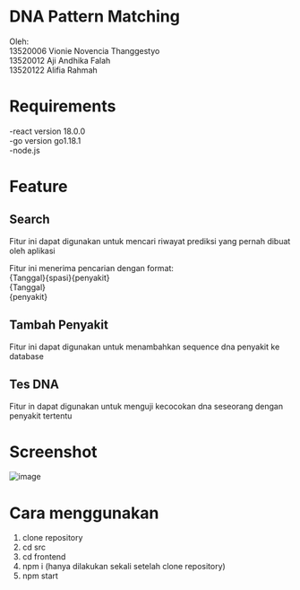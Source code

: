 # DNA Pattern Matching
Oleh:<br>
13520006 Vionie Novencia Thanggestyo <br>
13520012 Aji Andhika Falah<br>
13520122 Alifia Rahmah<br>

# Requirements
-react version 18.0.0 <br>
-go version go1.18.1 <br>
-node.js

# Feature 
## Search
<p>Fitur ini dapat digunakan untuk mencari riwayat prediksi yang pernah dibuat oleh aplikasi<p>
<p> Fitur ini menerima pencarian dengan format: <br>
  {Tanggal}{spasi}{penyakit} <br>
  {Tanggal} <br>
  {penyakit} <br>
  
## Tambah Penyakit
 <p> Fitur ini dapat digunakan untuk menambahkan sequence dna penyakit ke database
   
## Tes DNA
 <p> Fitur in dapat digunakan untuk menguji kecocokan dna seseorang dengan penyakit tertentu

# Screenshot
![image](https://user-images.githubusercontent.com/74034061/165949501-be2c6435-9a16-4115-8434-059cbfc19417.png)

# Cara menggunakan
1. clone repository <br>
2. cd src <br>
3. cd frontend <br>
4. npm i (hanya dilakukan sekali setelah clone repository) <br>
5. npm start <br>
   

